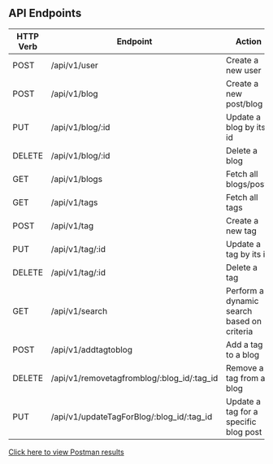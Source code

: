 ## API Endpoints

| HTTP Verb | Endpoint                                   | Action                                             |
| --------- | ------------------------------------------ | ---------------------------------------------------|
| POST      | /api/v1/user                               | Create a new user                                  |
| POST      | /api/v1/blog                               | Create a new post/blog                             |
| PUT       | /api/v1/blog/:id                           | Update a blog by its id                            |
| DELETE    | /api/v1/blog/:id                           | Delete a blog                                      |
| GET       | /api/v1/blogs                              | Fetch all blogs/posts                              |
| GET       | /api/v1/tags                               | Fetch all tags                                     |
| POST      | /api/v1/tag                                | Create a new tag                                   |
| PUT       | /api/v1/tag/:id                            | Update a tag by its id                             |
| DELETE    | /api/v1/tag/:id                            | Delete a tag                                       |
| GET       | /api/v1/search                             | Perform a dynamic search based on criteria         |
| POST      | /api/v1/addtagtoblog                       | Add a tag to a blog                                |
| DELETE    | /api/v1/removetagfromblog/:blog_id/:tag_id | Remove a tag from a blog                           |
| PUT       | /api/v1/updateTagForBlog/:blog_id/:tag_id  | Update a tag for a specific blog post              |

[Click here to view Postman results](./PostmanResults.md)
